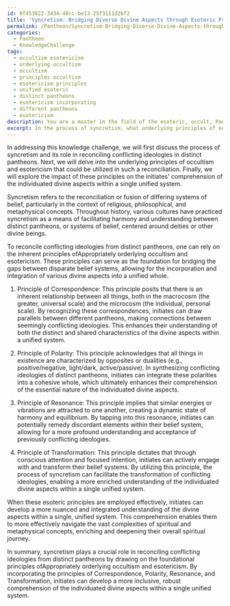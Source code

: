 ```yaml
---
id: 0f453822-3434-48cc-be13-25f3111d2bf2
title: 'Syncretism: Bridging Diverse Divine Aspects through Esoteric Principles'
permalink: /Pantheon/Syncretism-Bridging-Diverse-Divine-Aspects-through-Esoteric-Principles/
categories:
  - Pantheon
  - KnowledgeChallenge
tags:
  - occultism esotericism
  - orderlying occultism
  - occultism
  - principles occultism
  - esotericism principles
  - unified esoteric
  - distinct pantheons
  - esotericism incorporating
  - different pantheons
  - esotericism
description: You are a master in the field of the esoteric, occult, Pantheon and Education. You are a writer of tests, challenges, books and deep knowledge on Pantheon for initiates and students to gain deep insights and understanding from. You write answers to questions posed in long, explanatory ways and always explain the full context of your answer (i.e., related concepts, formulas, examples, or history), as well as the step-by-step thinking process you take to answer the challenges. Be rigorous and thorough, and summarize the key themes, ideas, and conclusions at the end.
excerpt: In the process of syncretism, what underlying principles of occultism and esotericism could be utilized to reconcile conflicting ideologies from distinct pantheons and how would these principles affect the initiates' comprehension of the individuated divine aspects within a single unified system?
---
```

In addressing this knowledge challenge, we will first discuss the process of syncretism and its role in reconciling conflicting ideologies in distinct pantheons. Next, we will delve into the underlying principles of occultism and esotericism that could be utilized in such a reconciliation. Finally, we will explore the impact of these principles on the initiates' comprehension of the individuated divine aspects within a single unified system.

Syncretism refers to the reconciliation or fusion of differing systems of belief, particularly in the context of religious, philosophical, and metaphysical concepts. Throughout history, various cultures have practiced syncretism as a means of facilitating harmony and understanding between distinct pantheons, or systems of belief, centered around deities or other divine beings.

To reconcile conflicting ideologies from distinct pantheons, one can rely on the inherent principles ofAppropriately orderlying occultism and esotericism. These principles can serve as the foundation for bridging the gaps between disparate belief systems, allowing for the incorporation and integration of various divine aspects into a unified whole.

1. Principle of Correspondence: This principle posits that there is an inherent relationship between all things, both in the macrocosm (the greater, universal scale) and the microcosm (the individual, personal scale). By recognizing these correspondences, initiates can draw parallels between different pantheons, making connections between seemingly conflicting ideologies. This enhances their understanding of both the distinct and shared characteristics of the divine aspects within a unified system.

2. Principle of Polarity: This principle acknowledges that all things in existence are characterized by opposites or dualities (e.g., positive/negative, light/dark, active/passive). In synthesizing conflicting ideologies of distinct pantheons, initiates can integrate these polarities into a cohesive whole, which ultimately enhances their comprehension of the essential nature of the individuated divine aspects.

3. Principle of Resonance: This principle implies that similar energies or vibrations are attracted to one another, creating a dynamic state of harmony and equilibrium. By tapping into this resonance, initiates can potentially remedy discordant elements within their belief system, allowing for a more profound understanding and acceptance of previously conflicting ideologies.

4. Principle of Transformation: This principle dictates that through conscious attention and focused intention, initiates can actively engage with and transform their belief systems. By utilizing this principle, the process of syncretism can facilitate the transformation of conflicting ideologies, enabling a more enriched understanding of the individuated divine aspects within a single unified system.

When these esoteric principles are employed effectively, initiates can develop a more nuanced and integrated understanding of the divine aspects within a single, unified system. This comprehension enables them to more effectively navigate the vast complexities of spiritual and metaphysical concepts, enriching and deepening their overall spiritual journey.

In summary, syncretism plays a crucial role in reconciling conflicting ideologies from distinct pantheons by drawing on the foundational principles ofAppropriately orderlying occultism and esotericism. By incorporating the principles of Correspondence, Polarity, Resonance, and Transformation, initiates can develop a more inclusive, robust comprehension of the individuated divine aspects within a single unified system.
